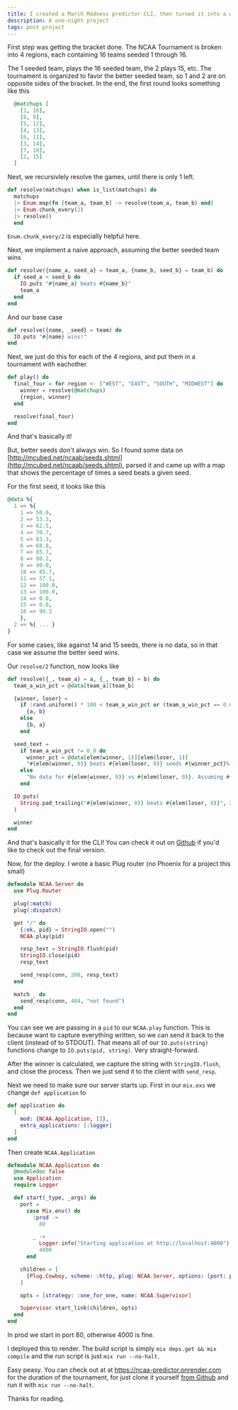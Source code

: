 ```yaml
---
title: I created a March Madness predictor CLI, then turned it into a web app.
description: A one-night project
tags: post project
---
```


First step was getting the bracket done. The NCAA Tournament is broken into 4 regions, each containing 16 teams seeded 1 through 16.

The 1 seeded team, plays the 16 seeded team, the 2 plays 15, etc. The tournament is organized to favor the better seeded team, so 1 and 2 are on opposite sides of the bracket. In the end, the first round looks something like this

```elixir
  @matchups [
    [1, 16],
    [8, 9],
    [5, 12],
    [4, 13],
    [6, 11],
    [3, 14],
    [7, 10],
    [2, 15]
  ]
```

Next, we recursivlely resolve the games, until there is only 1 left.

```elixir
def resolve(matchups) when is_list(matchups) do
  matchups
  |> Enum.map(fn [team_a, team_b] -> resolve(team_a, team_b) end)
  |> Enum.chunk_every(2)
  |> resolve()
  end
```

`Enum.chunk_every/2` is especially helpful here.

Next, we implement a naive approach, assuming the better seeded team wins

```elixir
def resolve({name_a, seed_a} = team_a, {name_b, seed_b} = team_b) do
  if seed_a < seed_b do
    IO.puts "#{name_a} beats #{name_b}"
    team_a
  end
end
```

And our base case

```elixir
def resolve({name, _seed} = team) do
  IO.puts "#{name} wins!"
end
```

Next, we just do this for each of the 4 regions, and put them in a tournament with eachother

```elixir
def play() do
  final_four = for region <- ["WEST", "EAST", "SOUTH", "MIDWEST"] do
    winner = resolve(@matchups)
    {region, winner}
  end

  resolve(final_four)
end
```

And that's basically it!

But, better seeds don't always win. So I found some data on [http://mcubed.net/ncaab/seeds.shtml](http://mcubed.net/ncaab/seeds.shtml), parsed it and came up with a map that shows the percentage of times a seed beats a given seed.

For the first seed, it looks like this

```elixir
@data %{
  1 => %{
    1 => 50.0,
    2 => 53.3,
    3 => 62.5,
    4 => 70.7,
    5 => 83.3,
    6 => 68.8,
    7 => 85.7,
    8 => 80.2,
    9 => 90.0,
    10 => 85.7,
    11 => 57.1,
    12 => 100.0,
    13 => 100.0,
    14 => 0.0,
    15 => 0.0,
    16 => 99.3
    },
  2 => %{ ... }
}
```

For some cases, like against 14 and 15 seeds, there is no data, so in that case we assume the better seed wins.

Our `resolve/2` function, now looks like

```elixir
def resolve({_, team_a} = a, {_, team_b} = b) do
  team_a_win_pct = @data[team_a][team_b]

  {winner, loser} =
    if :rand.uniform() * 100 < team_a_win_pct or (team_a_win_pct == 0.0 and team_a < team_b) do
      {a, b}
    else
      {b, a}
    end

  seed_text =
    if team_a_win_pct != 0.0 do
      winner_pct = @data[elem(winner, 1)][elem(loser, 1)]
      "#{elem(winner, 0)} beats #{elem(loser, 0)} seeds #{winner_pct}% of the time"
    else
      "No data for #{elem(winner, 0)} vs #{elem(loser, 0)}. Assuming #{elem(winner, 0)} wins"
    end

  IO.puts(
    String.pad_trailing("#{elem(winner, 0)} beats #{elem(loser, 0)}", 21) <> "\t" <> seed_text
  )

  winner
end
```

And that's basically it for the CLI! You can check it out on [Github](https://github.com/joseph-lozano/ncaa_predictor) if you'd like to check out the final version.

Now, for the deploy. I wrote a basic Plug router (no Phoenix for a project this small)

```elixir
defmodule NCAA.Server do
  use Plug.Router

  plug(:match)
  plug(:dispatch)

  get "/" do
    {:ok, pid} = StringIO.open("")
    NCAA.play(pid)

    resp_text = StringIO.flush(pid)
    StringIO.close(pid)
    resp_text

    send_resp(conn, 200, resp_text)
  end

  match _ do
    send_resp(conn, 404, "not found")
  end
end
```

You can see we are passing in a `pid` to our `NCAA.play` function. This is because want to capture everything written, so we can send it back to the client (instead of to STDOUT).
That means all of our `IO.puts(string)` functions change to `IO.puts(pid, string)`. Very straight-forward.

After the winner is calculated, we capture the string with `StringIO.flush`, and close the process. Then we just send it to the client with `send_resp`.

Next we need to make sure our server starts up. First in our `mix.exs` we change `def application` to

```elixir
def application do
  [
    mod: {NCAA.Application, []},
    extra_applications: [:logger]
  ]
end
```

Then create `NCAA.Application`

```elixir
defmodule NCAA.Application do
  @moduledoc false
  use Application
  require Logger

  def start(_type, _args) do
    port =
      case Mix.env() do
        :prod ->
          80

        _ ->
          Logger.info("Starting application at http://localhost:4000")
          4000
      end

    children = [
      {Plug.Cowboy, scheme: :http, plug: NCAA.Server, options: [port: port]}
    ]

    opts = [strategy: :one_for_one, name: NCAA.Supervisor]

    Supervisor.start_link(children, opts)
  end
end
```

In prod we start in port 80, otherwise 4000 is fine.

I deployed this to render. The build script is simply `mix deps.get && mix compile` and the run script is just `mix run --no-halt`.

Easy peasy. You can check out at at https://ncaa-predictor.onrender.com for the duration of the tournament, for just clone it yourself [from Github](https://github.com/joseph-lozano/ncaa_predictor) and run it with `mix run --no-halt`.

Thanks for reading.
